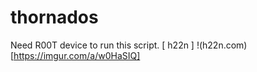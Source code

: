 # thornados
Need R00T device to run this script. [ h22n ]
!(h22n.com) [https://imgur.com/a/w0HaSIQ]
